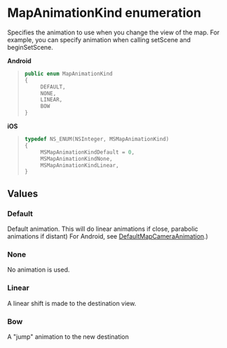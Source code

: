 
# MapAnimationKind enumeration

Specifies the animation to use when you change the view of the map. For example, you can specify animation when calling setScene and beginSetScene.

**Android**

>```java
> public enum MapAnimationKind
> {
>      DEFAULT,
>      NONE,
>      LINEAR,
>      BOW
> }
>```


**iOS**

>```objectivec
> typedef NS_ENUM(NSInteger, MSMapAnimationKind)
> {
>      MSMapAnimationKindDefault = 0,
>      MSMapAnimationKindNone,
>      MSMapAnimationKindLinear,
> }
> ```

## Values

### Default

Default animation. This will do linear animations if close, parabolic animations if distant)
For Android, see [DefaultMapCameraAnimation](Android/DefaultMapCameraAnimation-class.md).)

### None

No animation is used.

### Linear

A linear shift is made to the destination view.

### Bow

A "jump" animation to the new destination
